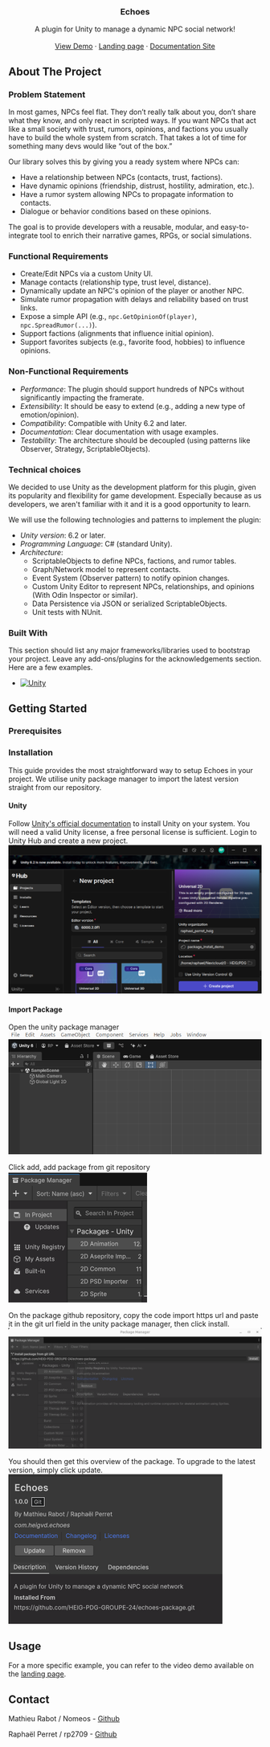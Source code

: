 <br />
<div align="center">
  <h3 align="center">Echoes</h3>

  <p align="center">
    A plugin for Unity to manage a dynamic NPC social network!
    <br />
    <br />
    <a href="">View Demo</a>
    &middot;
    <a href="https://heig-pdg-groupe-24.github.io/landing-page/">Landing page</a>
    &middot;
    <a href="https://heig-pdg-groupe-24.github.io/documentation/index.html">Documentation Site</a>
</div>


<!-- ABOUT THE PROJECT -->
## About The Project

### Problem Statement

In most games, NPCs feel flat. They don’t really talk about you, don’t share what they know, and only react in scripted ways. If you want NPCs that act like a small society with trust, rumors, opinions, and factions you usually have to build the whole system from scratch. That takes a lot of time for something many devs would like “out of the box.”

Our library solves this by giving you a ready system where NPCs can:

* Have a relationship between NPCs (contacts, trust, factions).
* Have dynamic opinions (friendship, distrust, hostility, admiration, etc.).
* Have a rumor system allowing NPCs to propagate information to contacts.
* Dialogue or behavior conditions based on these opinions.

The goal is to provide developers with a reusable, modular, and easy-to-integrate tool to enrich their narrative games, RPGs, or social simulations.

### Functional Requirements

* Create/Edit NPCs via a custom Unity UI.
* Manage contacts (relationship type, trust level, distance).
* Dynamically update an NPC's opinion of the player or another NPC.
* Simulate rumor propagation with delays and reliability based on trust links.
* Expose a simple API (e.g., `npc.GetOpinionOf(player)`, `npc.SpreadRumor(...)`).
* Support factions (alignments that influence initial opinion).
* Support favorites subjects (e.g., favorite food, hobbies) to influence opinions.

### Non-Functional Requirements

* *Performance*: The plugin should support hundreds of NPCs without significantly impacting the framerate.
* *Extensibility*: It should be easy to extend (e.g., adding a new type of emotion/opinion).
* *Compatibility*: Compatible with Unity 6.2 and later.
* *Documentation*: Clear documentation with usage examples.
* *Testability*: The architecture should be decoupled (using patterns like Observer, Strategy, ScriptableObjects).

### Technical choices

We decided to use Unity as the development platform for this plugin, given its popularity and flexibility for game development. Especially because as us developers, we aren't familiar with it and it is a good opportunity to learn.

We will use the following technologies and patterns to implement the plugin:

* *Unity version*: 6.2 or later.
* *Programming Language*: C# (standard Unity).
* *Architecture*:
    * ScriptableObjects to define NPCs, factions, and rumor tables.
    * Graph/Network model to represent contacts.
    * Event System (Observer pattern) to notify opinion changes.
    * Custom Unity Editor to represent NPCs, relationships, and opinions (With Odin Inspector or similar).
    * Data Persistence via JSON or serialized ScriptableObjects.
    * Unit tests with NUnit.

### Built With

This section should list any major frameworks/libraries used to bootstrap your project. Leave any add-ons/plugins for the acknowledgements section. Here are a few examples.

* [![Unity][Unity]][Unity-url]

<!-- GETTING STARTED -->
## Getting Started

### Prerequisites

### Installation
This guide provides the most straightforward way to setup Echoes in your project. We utilise unity package manager to import the latest version straight from our repository.

#### Unity
Follow [Unity's official documentation](https://docs.unity3d.com/hub/manual/InstallHub.html) to install Unity on your system.
You will need a valid Unity license, a free personal license is sufficient. Login to Unity Hub and create a new project.
![](./readme_illustrations/unity_hub.png)

#### Import Package
Open the unity package manager  
![](./readme_illustrations/open_package_manager.png)  

Click add, add package from git repository  
![](./readme_illustrations/package_manager_add.png)  

On the package github repository, copy the code import https url and paste it in the git url field in the unity package manager, then click install.  
![](./readme_illustrations/package_add_git_url.png)  

You should then get this overview of the package. To upgrade to the latest version, simply click update.  
![](./readme_illustrations/package_overview.png)  

<!-- USAGE EXAMPLES -->
## Usage

For a more specific example, you can refer to the video demo available on the [landing page](https://heig-pdg-groupe-24.github.io/landing-page/).

<!-- CONTACT -->
## Contact

Mathieu Rabot / Nomeos - [Github](https://github.com/Nomeos)

Raphaël Perret / rp2709 - [Github](https://github.com/rp2709)

<!-- MARKDOWN LINKS & IMAGES -->
<!-- https://www.markdownguide.org/basic-syntax/#reference-style-links -->
[Unity]: https://img.shields.io/badge/Unity-000000?style=for-the-badge&logo=unity&logoColor=white
[Unity-url]: https://unity.com/
